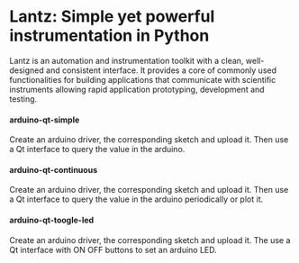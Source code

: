 Lantz: Simple yet powerful instrumentation in Python
====================================================

Lantz is an automation and instrumentation toolkit with a clean, well-designed
and consistent interface.  It provides a core of commonly used functionalities
for building applications that communicate with scientific instruments allowing
rapid application prototyping, development and testing.

#### arduino-qt-simple

Create an arduino driver, the corresponding sketch and upload it.
Then use a Qt interface to query the value in the arduino.

#### arduino-qt-continuous

Create an arduino driver, the corresponding sketch and upload it.
Then use a Qt interface to query the value in the arduino periodically
or plot it.

#### arduino-qt-toogle-led

Create an arduino driver, the corresponding sketch and upload it.
The use a Qt interface with ON OFF buttons to set an arduino LED.
